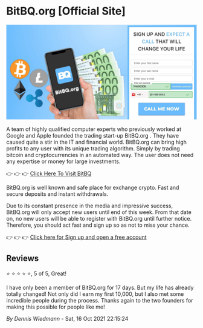 # BitBQ.org [Official Site]

[![BitBQ.org](https://raw.githubusercontent.com/bitbq-org/official-site/main/1en.jpeg)](https://bitbq.org/?aff_sub3=github)

A team of highly qualified computer experts who previously worked at Google and Apple founded the trading start-up BitBQ.org . They have caused quite a stir in the IT and financial world. BitBQ.org can bring high profits to any user with its unique trading algorithm. Simply by trading bitcoin and cryptocurrencies in an automated way. The user does not need any expertise or money for large investments.

👉 👉 👉 [Click Here To Visit BitBQ](https://bitbq.org/?aff_sub3=github)

BitBQ.org is well known and safe place for exchange crypto. Fast and secure deposits and instant withdrawals.

Due to its constant presence in the media and impressive success, BitBQ.org will only accept new users until end of this week. From that date on, no new users will be able to register with BitBQ.org until further notice. Therefore, you should act fast and sign up so as not to miss your chance.

👉 👉 👉 [Click here for Sign up and open a free account](https://bitbq.org/?aff_sub3=github)

## Reviews

⭐ ⭐ ⭐ ⭐ ⭐, 5 of 5, Great!

I have only been a member of BitBQ.org for 17 days. But my life has already totally changed! Not only did I earn my first 10,000, but I also met some incredible people during the process. Thanks again to the two founders for making this possible for people like me!

*By Dennis Wiedmann* - Sat, 16 Oct 2021 22:15:24
